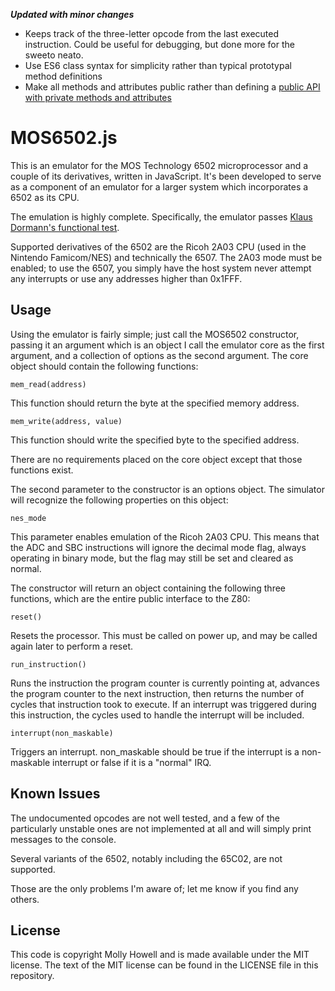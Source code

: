 **_Updated with minor changes_**

- Keeps track of the three-letter opcode from the last executed instruction. Could be useful for debugging, but done more for the sweeto neato.
- Use ES6 class syntax for simplicity rather than typical prototypal method definitions
- Make all methods and attributes public rather than defining a [public API with private methods and attributes](https://philipwalton.com/articles/implementing-private-and-protected-members-in-javascript/)


MOS6502.js
==========
This is an emulator for the MOS Technology 6502 microprocessor and a couple of its derivatives, written in JavaScript. It's been developed to serve as a component of an emulator for a larger system which incorporates a 6502 as its CPU.

The emulation is highly complete. Specifically, the emulator passes [Klaus Dormann's functional test](http://2m5.de/6502_Emu/index.htm).

Supported derivatives of the 6502 are the Ricoh 2A03 CPU (used in the Nintendo Famicom/NES) and technically the 6507. The 2A03 mode must be enabled; to use the 6507, you simply have the host system never attempt any interrupts or use any addresses higher than 0x1FFF.


Usage
-----
Using the emulator is fairly simple; just call the MOS6502 constructor, passing it an argument which is an object I call the emulator core as the first argument, and a collection of options as the second argument. The core object should contain the following functions:

    mem_read(address)

This function should return the byte at the specified memory address.

    mem_write(address, value)

This function should write the specified byte to the specified address.

There are no requirements placed on the core object except that those functions exist.

The second parameter to the constructor is an options object. The simulator will recognize the following properties on this object:

    nes_mode

This parameter enables emulation of the Ricoh 2A03 CPU. This means that the ADC and SBC instructions will ignore the decimal mode flag, always operating in binary mode, but the flag may still be set and cleared as normal.

The constructor will return an object containing the following three functions, which are the entire public interface to the Z80:

    reset()

Resets the processor. This must be called on power up, and may be called again later to perform a reset.

    run_instruction()

Runs the instruction the program counter is currently pointing at, advances the program counter to the next instruction, then returns the number of cycles that instruction took to execute. If an interrupt was triggered during this instruction, the cycles used to handle the interrupt will be included.

    interrupt(non_maskable)

Triggers an interrupt. non_maskable should be true if the interrupt is a non-maskable interrupt or false if it is a "normal" IRQ.

Known Issues
------------
The undocumented opcodes are not well tested, and a few of the particularly unstable ones are not implemented at all and will simply print messages to the console.

Several variants of the 6502, notably including the 65C02, are not supported.

Those are the only problems I'm aware of; let me know if you find any others.

License
-------
This code is copyright Molly Howell and is made available under the MIT license. The text of the MIT license can be found in the LICENSE file in this repository.
